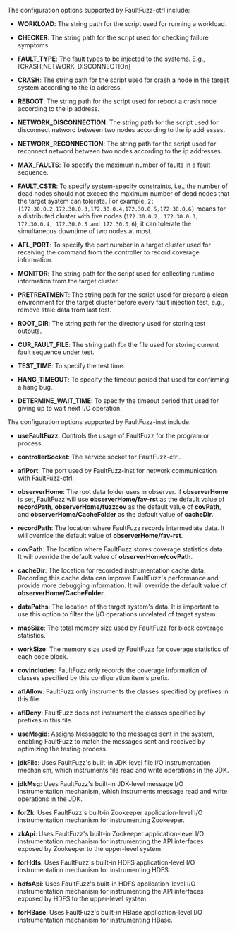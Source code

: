 The configuration options supported by FaultFuzz-ctrl include:

- **WORKLOAD**: The string path for the script used for running a workload.
- **CHECKER**: The string path for the script used for checking failure symptoms.

- **FAULT_TYPE**: The fault types to be injected to the systems. E.g., [CRASH,NETWORK_DISCONNECTIOn]
- **CRASH**: The string path for the script used for crash a node in the
  target system according to the ip address.
- **REBOOT**: The string path for the script used for reboot a crash
  node according to the ip address.
- **NETWORK_DISCONNECTION**: The string path for the script used for disconnect 
  netword between two nodes according to the ip addresses.
- **NETWORK_RECONNECTION**: The string path for the script used for reconnect 
  netword between two nodes according to the ip addresses.

- **MAX_FAULTS**: To specify the maximum number of faults in a fault sequence.
- **FAULT_CSTR**: To specify system-specify constraints, i.e., the number 
  of dead nodes should not exceed the maximum number of dead nodes that
  the target system can tolerate. For example,
  `2:{172.30.0.2,172.30.0.3,172.30.0.4,172.30.0.5,172.30.0.6}` means for
  a distributed cluster with five nodes (`172.30.0.2, 172.30.0.3,
  172.30.0.4, 172.30.0.5 and 172.30.0.6`), 
  it can tolerate the simultaneous downtime of two nodes at most.
- **AFL_PORT**: To specify the port number in a target cluster used for
  receiving the command from the controller to record coverage
  information.

- **MONITOR**: The string path for the script used for collecting runtime
  information from the target cluster.
- **PRETREATMENT**: The string path for the script used for prepare a
  clean environment for the target cluster before every fault
  injection test, e.g., remove stale data from last test.

- **ROOT_DIR**: The string path for the directory used for storing test
  outputs.
- **CUR_FAULT_FILE**: The string path for the file used for storing
  current fault sequence under test.

- **TEST_TIME**: To specify the test time.
- **HANG_TIMEOUT**: To specify the timeout period that used for confirming a
  hang bug.
- **DETERMINE_WAIT_TIME**: To specify the timeout period that used for 
  giving up to wait next I/O operation.


The configuration options supported by FaultFuzz-inst include:

- **useFaultFuzz**: Controls the usage of FaultFuzz for the program or process.

- **controllerSocket**: The service socket for FaultFuzz-ctrl.
- **aflPort**: The port used by FaultFuzz-inst for network communication with FaultFuzz-ctrl.

- **observerHome**: The root data folder uses in observer. if **observerHome** is set, FaultFuzz will use **observerHome/fav-rst** as the default value of **recordPath**, **observerHome/fuzzcov** as the default value of **covPath**, and **observerHome/CacheFolder** as the default value of **cacheDir**. 
- **recordPath**: The location where FaultFuzz records intermediate data. It will override the default value of **observerHome/fav-rst**.
- **covPath**: The location where FaultFuzz stores coverage statistics data. It will override the default value of **observerHome/covPath**.
- **cacheDir**: The location for recorded instrumentation cache data. Recording this cache data can improve FaultFuzz's performance and provide more debugging information. It will override the default value of **observerHome/CacheFolder**.

- **dataPaths**: The location of the target system's data. It is important to use this option to filter the I/O operations unrelated of target system.

- **mapSize**: The total memory size used by FaultFuzz for block coverage statistics.
- **workSize**: The memory size used by FaultFuzz for coverage statistics of each code block.

- **covIncludes**: FaultFuzz only records the coverage information of classes specified by this configuration item's prefix.

- **aflAllow**: FaultFuzz only instruments the classes specified by prefixes in this file.
- **aflDeny**: FaultFuzz does not instrument the classes specified by prefixes in this file.

- **useMsgid**: Assigns MessageId to the messages sent in the system, enabling FaultFuzz to match the messages sent and received by optimizing the testing process.
- **jdkFile**: Uses FaultFuzz's built-in JDK-level file I/O instrumentation mechanism, which instruments file read and write operations in the JDK.
- **jdkMsg**: Uses FaultFuzz's built-in JDK-level message I/O instrumentation mechanism, which instruments message read and write operations in the JDK.
- **forZk**: Uses FaultFuzz's built-in Zookeeper application-level I/O instrumentation mechanism for instrumenting Zookeeper.
- **zkApi**: Uses FaultFuzz's built-in Zookeeper application-level I/O instrumentation mechanism for instrumenting the API interfaces exposed by Zookeeper to the upper-level system.
- **forHdfs**: Uses FaultFuzz's built-in HDFS application-level I/O instrumentation mechanism for instrumenting HDFS.
- **hdfsApi**: Uses FaultFuzz's built-in HDFS application-level I/O instrumentation mechanism for instrumenting the API interfaces exposed by HDFS to the upper-level system.
- **forHBase**: Uses FaultFuzz's built-in HBase application-level I/O instrumentation mechanism for instrumenting HBase.
